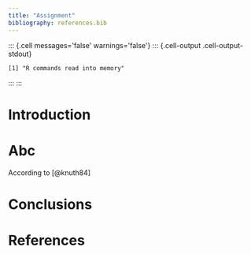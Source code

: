 ```yaml
---
title: "Assignment"
bibliography: references.bib
---
```


::: {.cell messages='false' warnings='false'}
::: {.cell-output .cell-output-stdout}

```
[1] "R commands read into memory"
```


:::
:::



# Introduction

# Abc


According to [@knuth84]


# Conclusions

# References

